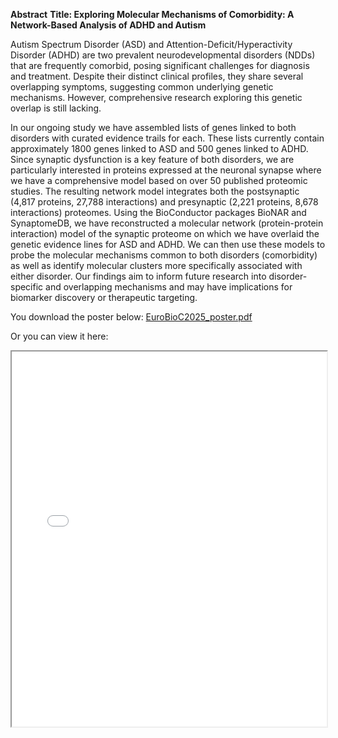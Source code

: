 **Abstract**
**Title: Exploring Molecular Mechanisms of Comorbidity: A Network-Based Analysis of ADHD and Autism**

Autism Spectrum Disorder (ASD) and Attention-Deficit/Hyperactivity Disorder (ADHD) are two prevalent neurodevelopmental disorders (NDDs) that are frequently comorbid, posing significant challenges for diagnosis and treatment. Despite their distinct clinical profiles, they share several overlapping symptoms, suggesting common underlying genetic mechanisms.  However, comprehensive research exploring this genetic overlap is still lacking.

In our ongoing study we have assembled lists of genes linked to both disorders with curated evidence trails for each. These lists currently contain approximately 1800 genes linked to ASD and 500 genes linked to ADHD. Since synaptic dysfunction is a key feature of both disorders, we are particularly interested in proteins expressed at the neuronal synapse where we have a comprehensive model based on over 50 published proteomic studies. The resulting network model integrates both the postsynaptic (4,817 proteins, 27,788 interactions) and presynaptic (2,221 proteins, 8,678 interactions) proteomes. Using the BioConductor packages BioNAR and SynaptomeDB, we have reconstructed a molecular network (protein-protein interaction) model of the synaptic proteome on which we have overlaid the genetic evidence lines for ASD and ADHD. We can then use these models to probe the molecular mechanisms common to both disorders (comorbidity) as well as identify molecular clusters more specifically associated with either disorder. Our findings aim to inform future research into disorder-specific and overlapping mechanisms and may have implications for biomarker discovery or therapeutic targeting. 

You download the poster below:
[EuroBioC2025_poster.pdf](https://github.com/user-attachments/files/22371196/EuroBioC2025_poster.pdf)

Or you can view it here:
<iframe src="posters/EuroBioC2025_poster.pdf" width="100%" height="600px"></iframe>

